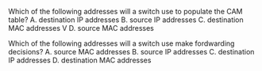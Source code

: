 Which of the following addresses will a switch use to populate the CAM table?
A. destination IP addresses
B. source IP addresses
C. destination MAC addresses
V D. source MAC addresses

Which of the following addresses will a switch use make fordwarding decisions?
A. source MAC addresses
B. source IP addresses
C. destination IP addresses
D. destination MAC addresses